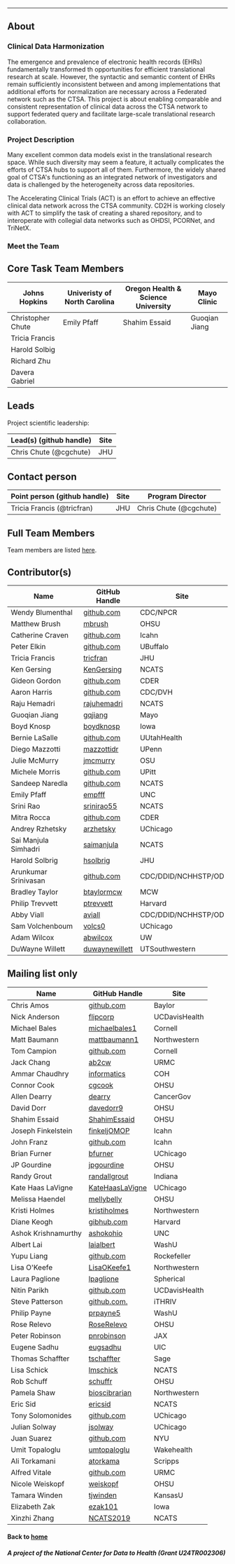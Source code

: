 ---
## About

### Clinical Data Harmonization

The emergence and prevalence of electronic health records (EHRs)  fundamentally transformed th opportunities   for efficient translational research at scale. However, the syntactic and semantic content of EHRs remain sufficiently inconsistent between and among implementations that additional efforts for normalization are necessary across a Federated network such as the CTSA. This project is about enabling comparable and consistent representation of clinical data across the CTSA network to support federated query and facilitate large-scale translational research collaboration. 

### Project Description

Many excellent common data models exist in the translational research space. While such diversity may seem a feature, it actually complicates the efforts of CTSA hubs to support all of them. Furthermore, the widely shared goal of CTSA's functioning as an integrated network of investigators and data is challenged by the heterogeneity across data repositories.

The Accelerating Clinical Trials (ACT) is an effort to achieve an effective clinical data network across the CTSA community.  CD2H is working closely with ACT to simplify the task of creating a shared repository, and to interoperate with collegial data networks such as OHDSI, PCORNet, and TriNetX.

### Meet the Team

## Core Task Team Members

| Johns Hopkins| Univeristy of North Carolina | Oregon Health & Science University | Mayo Clinic
| --- | --- | --- | --- |
| Christopher Chute | Emily Pfaff | Shahim Essaid | Guoqian Jiang
| Tricia Francis |  |      |        |
| Harold Solbig |  |      |        |
| Richard Zhu |  |     |       |
| Davera Gabriel |        |    |     |                                   

## Leads 

Project scientific leadership: 

Lead(s) (github handle) | Site
----------|--------------|
Chris Chute (@cgchute) | JHU 

## Contact person

Point person (github handle) | Site | Program Director
----------|--------------|---------------
Tricia Francis (@tricfran) | JHU | Chris Chute (@cgchute)

## Full Team Members 

Team members are listed [here](https://github.com/data2health/data-harmonization/blob/master/team.md). 

## Contributor(s)
Name | GitHub Handle | Site
-- | -- | --
Wendy Blumenthal | [github.com](http://github.com) | CDC/NPCR
Matthew Brush | [mbrush](http://github.com/mbrush) | OHSU
Catherine  Craven | [github.com](http://github.com) | Icahn
Peter Elkin | [github.com](http://github.com) | UBuffalo
Tricia Francis | [tricfran](http://github.com/tricfran) | JHU
Ken Gersing | [KenGersing](https://github.com/KenGersing) | NCATS
Gideon Gordon | [github.com](http://github.com) | CDER
Aaron Harris | [github.com](http://github.com) | CDC/DVH
Raju Hemadri | [rajuhemadri](https://github.com/rajuhemadri) | NCATS
Guoqian Jiang | [gqjiang](https://github.com/gqjiang) | Mayo
Boyd Knosp | [boydknosp](http://github.com/boydknosp) | Iowa
Bernie LaSalle | [github.com](http://github.com) | UUtahHealth
Diego Mazzotti | [mazzottidr](https://github.com/mazzottidr) | UPenn
Julie McMurry | [jmcmurry](http://github.com/jmcmurry) | OSU
Michele Morris | [github.com](http://github.com) | UPitt
Sandeep Naredla | [github.com](http://github.com) | NCATS
Emily Pfaff | [empfff](http://github.com/empfff) | UNC
Srini Rao | [srinirao55](http://github.com/srinirao55) | NCATS
Mitra Rocca | [github.com](http://github.com) | CDER
Andrey Rzhetsky | [arzhetsky](http://github.com/arzhetsky) | UChicago
Sai Manjula Simhadri | [saimanjula](https://github.com/saimanjula) | NCATS
Harold Solbrig | [hsolbrig](http://github.com/hsolbrig) | JHU
Arunkumar Srinivasan | [github.com](http://github.com) | CDC/DDID/NCHHSTP/OD
Bradley Taylor | [btaylormcw](https://github.com/btaylormcw) | MCW
Philip Trevvett | [ptrevvett](https://github.com/ptrevvett) | Harvard
Abby Viall | [aviall](https://github.com/aviall) | CDC/DDID/NCHHSTP/OD
Sam Volchenboum | [volcs0](https://github.com/volcs0) | UChicago
Adam Wilcox | [abwilcox](http://github.com/abwilcox) | UW
DuWayne Willett | [duwaynewillett](https://github.com/duwaynewillett) | UTSouthwestern

## Mailing list only
Name | GitHub Handle | Site
-- | -- | --
Chris Amos | [github.com](http://github.com) | Baylor
Nick Anderson | [flipcorp](http://github.com/flipcorp) | UCDavisHealth
Michael Bales | [michaelbales1](http://github.com/michaelbales1) | Cornell
Matt Baumann | [mattbaumann1](http://github.com/mattbaumann1) | Northwestern
Tom Campion | [github.com](http://github.com) | Cornell
Jack Chang | [ab2cw](https://github.com/ab2cw) | URMC
Ammar Chaudhry | [informatics](https://github.com/achaudhry615/informatics) | COH
Connor Cook | [cgcook](https://github.com/cgcook) | OHSU
Allen Dearry | [dearry](https://github.com/dearry) | CancerGov
David Dorr | [davedorr9](http://github.com/davedorr9) | OHSU
Shahim Essaid | [ShahimEssaid](http://github.com/ShahimEssaid) | OHSU
Joseph Finkelstein | [finkeljOMOP](http://github.com/finkeljOMOP) | Icahn
John Franz | [github.com](http://github.com) | Icahn
Brian Furner | [bfurner](https://github.com/bfurner) | UChicago
JP Gourdine | [jpgourdine](https://github.com/jpgourdine) | OHSU
Randy Grout | [randallgrout](https://github.com/randallgrout) | Indiana
Kate Haas LaVigne | [KateHaasLaVigne](https://github.com/KateHaasLaVigne) | UChicago
Melissa Haendel | [mellybelly](http://github.com/mellybelly) | OHSU
Kristi Holmes | [kristiholmes](http://github.com/kristiholmes) | Northwestern
Diane Keogh | [gibhub.com](http://gibhub.com) | Harvard
Ashok Krishnamurthy | [ashokohio](http://github.com/ashokohio) | UNC
Albert Lai | [laialbert](https://github.com/laialbert) | WashU
Yupu Liang | [github.com](http://github.com) | Rockefeller
Lisa O'Keefe | [LisaOKeefe1](https://github.com/LisaOKeefe1) | Northwestern
Laura Paglione | [lpaglione](https://github.com/lpaglione) | Spherical
Nitin Parikh | [github.com](http://github.com) | UCDavisHealth
Steve Patterson | [github.com.](http://github.com.) | iTHRIV
Philip Payne | [prpayne5](http://github.com/prpayne5) | WashU
Rose Relevo | [RoseRelevo](https://github.com/RoseRelevo) | OHSU
Peter Robinson | [pnrobinson](http://github.com/pnrobinson) | JAX
Eugene Sadhu | [eugsadhu](https://github.com/eugsadhu) | UIC
Thomas Schaffter | [tschaffter](https://github.com/tschaffter) | Sage
Lisa Schick | [lmschick](http://github.com/lmschick) | NCATS
Rob Schuff | [schuffr](https://github.com/schuffr) | OHSU
Pamela Shaw | [bioscibrarian](https://github.com/bioscibrarian) | Northwestern
Eric Sid | [ericsid](https://github.com/ericsid) | NCATS
Tony Solomonides | [github.com](http://github.com) | UChicago
Julian Solway | [jsolway](http://github.com/jsolway) | UChicago
Juan Suarez | [github.com](http://github.com) | NYU
Umit Topaloglu | [umtopaloglu](http://GitHub.com/umtopaloglu) | Wakehealth
Ali Torkamani | [atorkama](https://github.com/atorkama) | Scripps
Alfred Vitale | [github.com](http://github.com) | URMC
Nicole Weiskopf | [weiskopf](http://github.com/weiskopf) | OHSU
Tamara Winden | [tjwinden](http://github.com/tjwinden) | KansasU
Elizabeth Zak | [ezak101](https://github.com/ezak101) | Iowa
Xinzhi Zhang | [NCATS2019](https://github.com/NCATS2019) | NCATS


#### Back to [home](https://data2health.github.io/data-harmonization/)

##### A project of the National Center for Data to Health (Grant U24TR002306)
